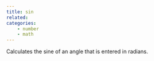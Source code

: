 ```yaml
---
title: sin
related:
categories:
    - number
    - math
---
```


Calculates the sine of an angle that is entered in radians.